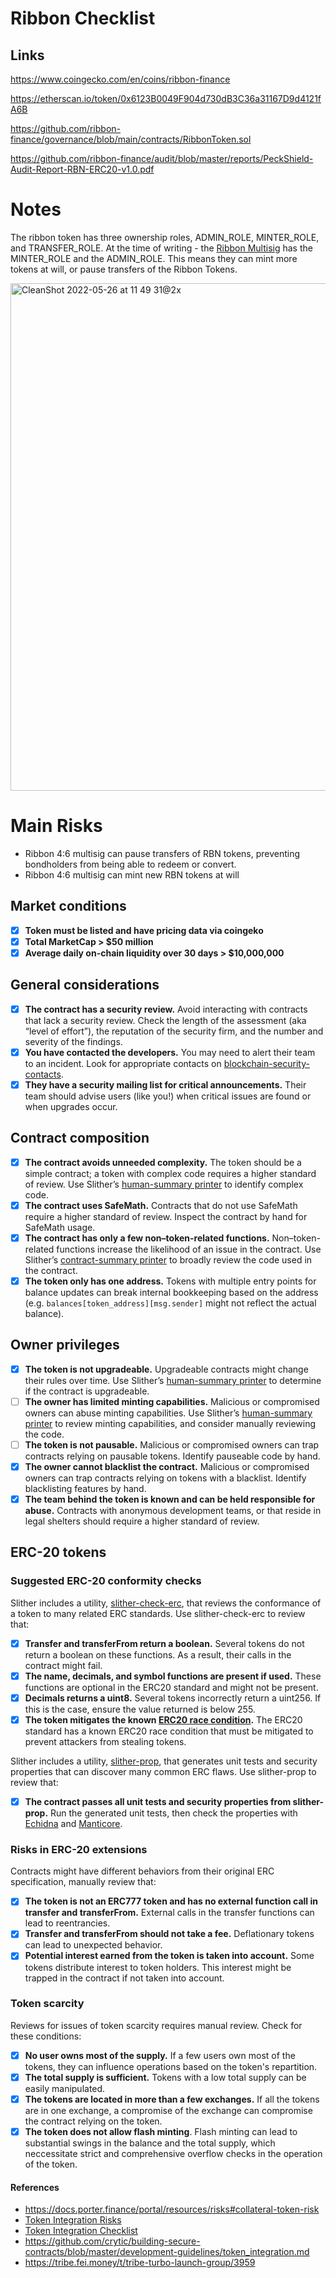 # Ribbon Checklist

## Links
https://www.coingecko.com/en/coins/ribbon-finance

https://etherscan.io/token/0x6123B0049F904d730dB3C36a31167D9d4121fA6B

https://github.com/ribbon-finance/governance/blob/main/contracts/RibbonToken.sol

https://github.com/ribbon-finance/audit/blob/master/reports/PeckShield-Audit-Report-RBN-ERC20-v1.0.pdf

# Notes
The ribbon token has three ownership roles, ADMIN_ROLE, MINTER_ROLE, and TRANSFER_ROLE.
At the time of writing - the [Ribbon Multisig](https://gnosis-safe.io/app/eth:0xDAEada3d210D2f45874724BeEa03C7d4BBD41674) has the MINTER_ROLE and the ADMIN_ROLE. This means they can mint more tokens at will, or pause transfers of the Ribbon Tokens. 

<img width="812" alt="CleanShot 2022-05-26 at 11 49 31@2x" src="https://user-images.githubusercontent.com/15036618/170535734-87c81120-0bcf-43f8-924b-8cd1e1c38b2c.png">


# Main Risks 
* Ribbon 4:6 multisig can pause transfers of RBN tokens, preventing bondholders from being able to redeem or convert. 
* Ribbon 4:6 multisig can mint new RBN tokens at will


## Market conditions
- [X] **Token must be listed and have pricing data via coingeko**
- [X] **Total MarketCap > $50 million**
- [X] **Average daily on-chain liquidity over 30 days > $10,000,000**

## General considerations

- [X] **The contract has a security review.** Avoid interacting with contracts that lack a security review. Check the length of the assessment (aka “level of effort”), the reputation of the security firm, and the number and severity of the findings.
- [X] **You have contacted the developers.** You may need to alert their team to an incident. Look for appropriate contacts on [blockchain-security-contacts](https://github.com/crytic/blockchain-security-contacts).
- [X] **They have a security mailing list for critical announcements.** Their team should advise users (like you!) when critical issues are found or when upgrades occur.

## Contract composition

- [X] **The contract avoids unneeded complexity.** The token should be a simple contract; a token with complex code requires a higher standard of review. Use Slither’s [human-summary printer](https://github.com/crytic/slither/wiki/Printer-documentation#human-summary) to identify complex code.
- [X] **The contract uses SafeMath.** Contracts that do not use SafeMath require a higher standard of review. Inspect the contract by hand for SafeMath usage.
- [X] **The contract has only a few non–token-related functions.** Non–token-related functions increase the likelihood of an issue in the contract. Use Slither’s [contract-summary printer](https://github.com/crytic/slither/wiki/Printer-documentation#contract-summary) to broadly review the code used in the contract.
- [X] **The token only has one address.** Tokens with multiple entry points for balance updates can break internal bookkeeping based on the address (e.g. `balances[token_address][msg.sender]` might not reflect the actual balance).

## Owner privileges

- [X] **The token is not upgradeable.** Upgradeable contracts might change their rules over time. Use Slither’s [human-summary printer](https://github.com/crytic/slither/wiki/Printer-documentation#contract-summary) to determine if the contract is upgradeable.
- [ ] **The owner has limited minting capabilities.** Malicious or compromised owners can abuse minting capabilities. Use Slither’s [human-summary printer](https://github.com/crytic/slither/wiki/Printer-documentation#contract-summary) to review minting capabilities, and consider manually reviewing the code.
- [ ] **The token is not pausable.** Malicious or compromised owners can trap contracts relying on pausable tokens. Identify pauseable code by hand.
- [X] **The owner cannot blacklist the contract.** Malicious or compromised owners can trap contracts relying on tokens with a blacklist. Identify blacklisting features by hand.
- [X] **The team behind the token is known and can be held responsible for abuse.** Contracts with anonymous development teams, or that reside in legal shelters should require a higher standard of review.

## ERC-20 tokens 

### Suggested ERC-20 conformity checks

Slither includes a utility, [slither-check-erc](https://github.com/crytic/slither/wiki/ERC-Conformance), that reviews the conformance of a token to many related ERC standards. Use slither-check-erc to review that:

- [X] **Transfer and transferFrom return a boolean.** Several tokens do not return a boolean on these functions. As a result, their calls in the contract might fail. 
- [X] **The name, decimals, and symbol functions are present if used.** These functions are optional in the ERC20 standard and might not be present.
- [X] **Decimals returns a uint8.** Several tokens incorrectly return a uint256. If this is the case, ensure the value returned is below 255.
- [X] **The token mitigates the known [ERC20 race condition](https://github.com/ethereum/EIPs/issues/20#issuecomment-263524729).** The ERC20 standard has a known ERC20 race condition that must be mitigated to prevent attackers from stealing tokens.

Slither includes a utility, [slither-prop](https://github.com/crytic/slither/wiki/Property-generation), that generates unit tests and security properties that can discover many common ERC flaws. Use slither-prop to review that:

- [X] **The contract passes all unit tests and security properties from slither-prop.** Run the generated unit tests, then check the properties with [Echidna](https://github.com/crytic/echidna) and [Manticore](https://manticore.readthedocs.io/en/latest/verifier.html).

### Risks in ERC-20 extensions
Contracts might have different behaviors from their original ERC specification, manually review that:

- [X] **The token is not an ERC777 token and has no external function call in transfer and transferFrom.** External calls in the transfer functions can lead to reentrancies.
- [X] **Transfer and transferFrom should not take a fee.** Deflationary tokens can lead to unexpected behavior.
- [X] **Potential interest earned from the token is taken into account.** Some tokens distribute interest to token holders. This interest might be trapped in the contract if not taken into account.

### Token scarcity

Reviews for issues of token scarcity requires manual review. Check for these conditions:

- [X] **No user owns most of the supply.** If a few users own most of the tokens, they can influence operations based on the token's repartition.
- [X] **The total supply is sufficient.** Tokens with a low total supply can be easily manipulated.
- [X] **The tokens are located in more than a few exchanges.** If all the tokens are in one exchange, a compromise of the exchange can compromise the contract relying on the token.
- [X] **The token does not allow flash minting**. Flash minting can lead to substantial swings in the balance and the total supply, which neccessitate strict and comprehensive overflow checks in the operation of the token. 

#### References
* https://docs.porter.finance/portal/resources/risks#collateral-token-risk
* [Token Integration Risks](https://blog.openzeppelin.com/workshop-recap-secure-development-workshop-1/)
* [Token Integration Checklist](https://ethereum.org/ka/developers/tutorials/token-integration-checklist/)
* https://github.com/crytic/building-secure-contracts/blob/master/development-guidelines/token_integration.md
* https://tribe.fei.money/t/tribe-turbo-launch-group/3959
